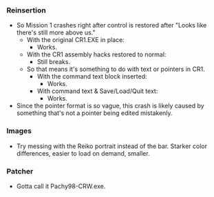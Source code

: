 ### Reinsertion
* So Mission 1 crashes right after control is restored after "Looks like there's still more above us."
	* With the original CR1.EXE in place:
		* Works.
	* With the CR1 assembly hacks restored to normal:
		* Still breaks.
	* So that means it's something to do with text or pointers in CR1.
		* With the command text block inserted:
			* Works.
		* With command text & Save/Load/Quit text:
			* Works.
* Since the pointer format is so vague, this crash is likely caused by something that's not a pointer being edited mistakenly.

### Images
* Try messing with the Reiko portrait instead of the bar. Starker color differences, easier to load on demand, smaller.

### Patcher
* Gotta call it Pachy98-CRW.exe.